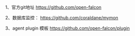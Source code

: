 1、官方git地址
https://github.com/open-falcon

2、数据库监控：
https://github.com/coraldane/mymon
  
3、agent plugin 模板
https://github.com/open-falcon/plugin

